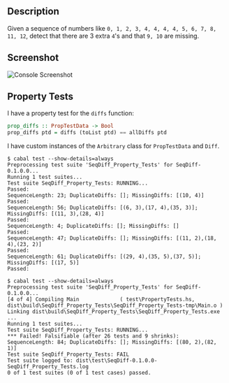 
## Description

Given a sequence of numbers like `0, 1, 2, 3, 4, 4, 4, 4, 5, 6, 7, 8, 11, 12`, detect that
there are 3 extra `4`'s and that `9, 10` are missing.

## Screenshot

![Console Screenshot](https://raw.github.com/taylorjg/seqdiffhs/master/Images/Screenshot.png)

## Property Tests

I have a property test for the `diffs` function:

```haskell
prop_diffs :: PropTestData -> Bool
prop_diffs ptd = diffs (toList ptd) == allDiffs ptd
```

I have custom instances of the `Arbitrary` class for `PropTestData` and `Diff`.

```
$ cabal test --show-details=always
Preprocessing test suite 'SeqDiff_Property_Tests' for SeqDiff-0.1.0.0...
Running 1 test suites...
Test suite SeqDiff_Property_Tests: RUNNING...
Passed:
SequenceLength: 23; DuplicateDiffs: []; MissingDiffs: [(10, 4)]
Passed:
SequenceLength: 56; DuplicateDiffs: [(6, 3),(17, 4),(35, 3)]; MissingDiffs: [(11, 3),(28, 4)]
Passed:
SequenceLength: 4; DuplicateDiffs: []; MissingDiffs: []
Passed:
SequenceLength: 47; DuplicateDiffs: []; MissingDiffs: [(11, 2),(18, 4),(23, 2)]
Passed:
SequenceLength: 61; DuplicateDiffs: [(29, 4),(35, 5),(37, 5)]; MissingDiffs: [(17, 5)]
Passed:
```

```
$ cabal test --show-details=always
Preprocessing test suite 'SeqDiff_Property_Tests' for SeqDiff-0.1.0.0...
[4 of 4] Compiling Main             ( test\PropertyTests.hs, dist\build\SeqDiff_Property_Tests\SeqDiff_Property_Tests-tmp\Main.o )
Linking dist\build\SeqDiff_Property_Tests\SeqDiff_Property_Tests.exe ...
Running 1 test suites...
Test suite SeqDiff_Property_Tests: RUNNING...
*** Failed! Falsifiable (after 26 tests and 9 shrinks):
SequenceLength: 84; DuplicateDiffs: []; MissingDiffs: [(80, 2),(82, 1)]
Test suite SeqDiff_Property_Tests: FAIL
Test suite logged to: dist\test\SeqDiff-0.1.0.0-SeqDiff_Property_Tests.log
0 of 1 test suites (0 of 1 test cases) passed.
```
